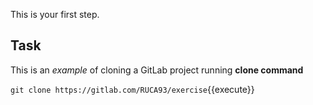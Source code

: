 This is your first step.

## Task

This is an _example_ of cloning a GitLab project running **clone command**

`git clone https://gitlab.com/RUCA93/exercise`{{execute}}
